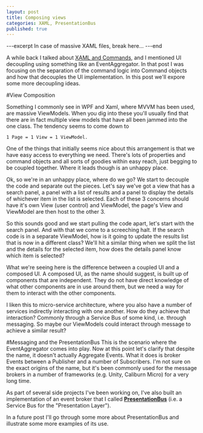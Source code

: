 ```yaml
---
layout: post
title: Composing views
categories: XAML, PresentationBus
published: true
---
```

---excerpt
In case of massive XAML files, break here...
---end

A while back I talked about [XAML and Commands](/2014/06/xaml-commands/), and I mentioned UI decoupling using something like an EventAggregator.  In that post I was focusing on the separation of the command logic into Command objects and how that decouples the UI implementation.  In this post we'll expore some more decoupling ideas.

#View Composition

Something I commonly see in WPF and Xaml, where MVVM has been used, are massive ViewModels.  When you dig into these you'll usually find that there are in fact multiple view models that have all been jammed into the one class.  The tendency seems to come down to 

	1 Page = 1 View = 1 ViewModel.

One of the things that initially seems nice about this arrangement is that we have easy access to everything we need.  There's lots of properties and command objects and all sorts of goodies within easy reach, just begging to be coupled together.  Where it leads though is an unhappy place.

Ok, so we're in an unhappy place, where do we go?  We start to decouple the code and separate out the pieces. Let's say we've got a view that has a search panel, a panel with a list of results and a panel to display the details of whichever item in the list is selected. Each of these 3 concerns should have it's own View (user control) and ViewModel, the page's View and ViewModel are then host to the other 3. 

So this sounds good and we start pulling the code apart, let's start with the search panel. And with that we come to a screeching halt.  If the search code is in a separate ViewModel, how is it going to update the results list that is now in a different class?  We'll hit a similar thing when we split the list and the details for the selected item, how does the details panel know which item is selected? 

What we're seeing here is the difference between a coupled UI and a composed UI. A composed UI, as the name should suggest, is built up of components that are independent.  They do not have direct knowledge of what other components are in use around them, but we need a way for them to interact with the other components.

I liken this to micro-service architecture, where you also have a number of services indirectly interacting with one another.  How do they achieve that interaction?  Commonly through a Service Bus of some kind, i.e. through messaging.  So maybe our ViewModels could interact through message to achieve a similar result?

#Messaging and the PresentationBus
This is the scenario where the EventAggregator comes into play.  Now at this point let's clarify that despite the name, it doesn't actually Aggregate Events.  What it does is broker Events between a Publisher and a number of Subscribers.  I'm not sure on the exact origins of the name, but it's been commonly used for the message brokers in a number of frameworks (e.g. Unity, Caliburn Micro) for a very long time.

As part of several side projects I've been working on, I've also built an implementation of an event broker that I called **[PresentationBus](http://www.nuget.org/packages/Slew.PresentationBus/)** (i.e. a Service Bus for the "Presentation Layer").

In a future post I'll go through some more about PresentationBus and illustrate some more examples of its use.